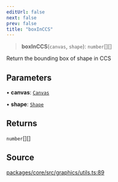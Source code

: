 ```yaml
---
editUrl: false
next: false
prev: false
title: "boxInCCS"
---
```


> **boxInCCS**(`canvas`, `shape`): `number`[][]

Return the bounding box of shape in CCS

## Parameters

• **canvas**: [`Canvas`](/api-core/classes/canvas/)

• **shape**: [`Shape`](/api-core/classes/shape/)

## Returns

`number`[][]

## Source

[packages/core/src/graphics/utils.ts:89](https://github.com/dgmjs/dgmjs/blob/main/packages/core/src/graphics/utils.ts#L89)
